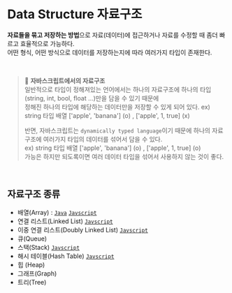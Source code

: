 # Data Structure 자료구조
**자료들을 묶고 저장하는 방법**으로 자료(데이터)에 접근하거나 자료를 수정할 때 좀더 빠르고 효율적으로 가능하다.     
어떤 형식, 어떤 방식으로 데이터를 저장하는지에 따라 여러가지 타입이 존재한다.

<br />

> 📌 **자바스크립트에서의 자료구조**     
> 일반적으로 타입이 정해져있는 언어에서는 하나의 자료구조에 하나의 타입(string, int, bool, float ...)만을 담을 수 있기 때문에     
> 정해진 하나의 타입에 해당하는 데이터만을 저장할 수 있게 되어 있다.  ex) string 타입 배열 ['apple', 'banana'] (o) , ['apple', 1, true] (x)      
> 
> 반면, 자바스크립트는 `dynamically typed language`이기 때문에 하나의 자료구조에 여러가지 타입의 데이터를 섞어서 담을 수 있다.     
> ex) string 타입 배열 ['apple', 'banana'] (o) , ['apple', 1, true] (o)      
> 가능은 하지만 되도록이면 여러 데이터 타입을 섞어서 사용하지 않는 것이 좋다.

<br />

## 자료구조 종류
- 배열(Array) :  [`Java`](Java/Array.md)  [`Javscript`](Javascript/Array.md)
- 연결 리스트(Linked List) [`Javscript`](Javascript/Linkedlist.md)
- 이중 연결 리스트(Doubly Linked List) [`Javscript`](Javascript/DoublyLinkedList.md)
- 큐(Queue)
- 스택(Stack) [`Javscript`](Javascript/Stack.md)
- 해시 테이블(Hash Table) [`Javscript`](Javascript/HashTable.md)
- 힙 (Heap)
- 그래프(Graph)
- 트리(Tree)
